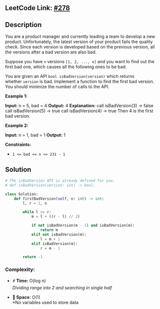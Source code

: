 ## **LeetCode Link:** [#278](https://leetcode.com/problems/first-bad-version/) 

## **Description**
You are a product manager and currently leading a team to develop a new product. Unfortunately, the latest version of your product fails the quality check. Since each version is developed based on the previous version, all the versions after a bad version are also bad.

Suppose you have `n` versions `[1, 2, ..., n]` and you want to find out the first bad one, which causes all the following ones to be bad.

You are given an API `bool isBadVersion(version)` which returns whether `version` is bad. Implement a function to find the first bad version. You should minimize the number of calls to the API.

**Example 1:**

**Input:** n = 5, bad = 4
**Output:** 4
**Explanation:**
call isBadVersion(3) -> false
call isBadVersion(5) -> true
call isBadVersion(4) -> true
Then 4 is the first bad version.

**Example 2:**

**Input:** n = 1, bad = 1
**Output:** 1

**Constraints:**

- `1 <= bad <= n <= 231 - 1`

## **Solution**
```python
# The isBadVersion API is already defined for you.
# def isBadVersion(version: int) -> bool:

class Solution:
    def firstBadVersion(self, n: int) -> int:
        l, r = 1, n

        while l <= r:
            m = l + ((r - l) // 2)

            if not isBadVersion(m - 1) and isBadVersion(m):
                return m
            elif not isBadVersion(m):
                l = m + 1
            elif isBadVersion(m):
                r = m - 1

        return -1

```



### **Complexity:**
- **⚡ Time:** O(log n)  
*Dividing range into 2 and searching in single half*  

- **💾 Space:** O(1)  
*No variables used to store data
